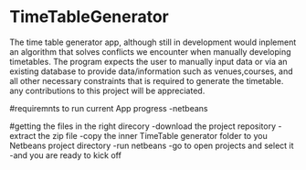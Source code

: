 # TimeTableGenerator
The time table generator app, although still in development would inplement an algorithm that solves conflicts we encounter when manually developing timetables. The program expects the user to manually input data or via an existing database to provide data/information such as venues,courses, and all other necessary constraints that is required to generate the timetable. any contributions to this project will be appreciated.


#requiremnts to run current App progress
-netbeans


#getting the files in the right direcory
-download the project repository
-extract the zip file
-copy the inner TimeTable generator folder to you Netbeans project directory
-run netbeans
-go to open projects and select it
-and you are ready to kick off
